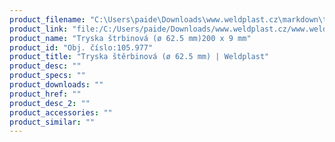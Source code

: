 ```yaml
---
product_filename: "C:\Users\paide\Downloads\www.weldplast.cz\markdown\tryska-sterbinova-o-625-mm.md"
product_link: "file:/C:/Users/paide/Downloads/www.weldplast.cz/www.weldplast.cz/sk/tryska-sterbinova-o-625-mm"
product_name: "Tryska štrbinová (ø 62.5 mm)200 x 9 mm"
product_id: "Obj. číslo:105.977"
product_title: "Tryska štěrbinová (ø 62.5 mm) | Weldplast"
product_desc: ""
product_specs: ""
product_downloads: ""
product_href: ""
product_desc_2: ""
product_accessories: ""
product_similar: ""
---
```

